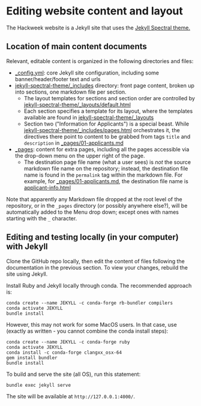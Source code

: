 # Editing website content and layout

The Hackweek website is a Jekyll site that uses the [Jekyll Spectral theme.](http://jekyllthemes.org/themes/spectral/)

## Location of main content documents

Relevant, editable content is organized in the following directories and files:

- [_config.yml](https://github.com/ICESAT-2HackWeek/icesat-2hackweek.github.io/blob/source/_config.yml): core Jekyll site configuration, including some banner/header/footer text and urls
- [jekyll-spectral-theme/_includes](https://github.com/ICESAT-2HackWeek/icesat-2hackweek.github.io/tree/source/jekyll-spectral-theme/_includes) directory: front page content, broken up into sections, one markdown file per section.
  - The layout templates for sections and section order are controlled by [jekyll-spectral-theme/_layouts/default.html](https://github.com/ICESAT-2HackWeek/icesat-2hackweek.github.io/blob/source/jekyll-spectral-theme/_layouts/default.html)
  - Each section specifies a template for its layout, where the templates available are found in [jekyll-spectral-theme/_layouts](https://github.com/ICESAT-2HackWeek/icesat-2hackweek.github.io/tree/source/jekyll-spectral-theme/_layouts)
  - Section two ("Information for Applicants") is a special beast. While [jekyll-spectral-theme/_includes/pages.html](https://github.com/ICESAT-2HackWeek/icesat-2hackweek.github.ioo/blob/source/jekyll-spectral-theme/_includes/pages.html) orchestrates it, the directives there point to content to be grabbed from tags `title` and `description` in [_pages/01-applicants.md](https://github.com/ICESAT-2HackWeek/icesat-2hackweek.github.io/blob/source/_pages/01-applicants.md)
- [_pages](https://github.com/ICESAT-2HackWeek/icesat-2hackweek.github.io/tree/source/_pages): content for extra pages, including all the pages accessible via the drop-down menu on the upper right of the page.
  - The destination page file name (what a user sees) is *not* the source markdown file name on the repository; instead, the destination file name is found in the `permalink` tag within the markdown file. For example, for [_pages/01-applicants.md](https://github.com/ICESAT-2HackWeek/icesat-2hackweek.github.io/blob/source/_pages/01-applicants.md), the destination file name is [applicant-info.html](https://icesat-2hackweek.github.io/applicant-info.html)

Note that apparently any Markdown file dropped at the root level of the repository, or in the `_pages` directory (or possibly anywhere else?), will be automatically added to the Menu drop down; except ones with names starting with the `_` character.

## Editing and testing locally (in your computer) with Jekyll

Clone the GitHub repo locally, then edit the content of files following the documentation in the previous section. To view your changes, rebuild the site using Jekyll.

Install Ruby and Jekyll locally through conda.
The recommended approach is:

```shell
conda create --name JEKYLL -c conda-forge rb-bundler compilers
conda activate JEKYLL
bundle install
```

However, this may not work for some MacOS users.
In that case, use (exactly as written - you cannot combine the conda install steps):
```shell
conda create --name JEKYLL -c conda-forge ruby
conda activate JEKYLL
conda install -c conda-forge clangxx_osx-64
gem install bundler
bundle install
```

To build and serve the site (all OS), run this statement:

```shell
bundle exec jekyll serve
```

The site will be available at `http://127.0.0.1:4000/`.

